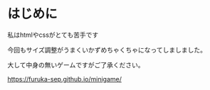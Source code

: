 # はじめに

私はhtmlやcssがとても苦手です

今回もサイズ調整がうまくいかずめちゃくちゃになってしましました。

大して中身の無いゲームですがご了承ください。

https://furuka-sep.github.io/minigame/
